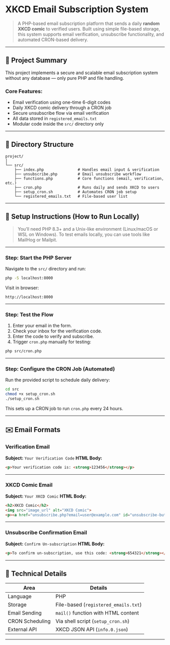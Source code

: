 
# XKCD Email Subscription System

> A PHP-based email subscription platform that sends a daily **random XKCD comic** to verified users. Built using simple file-based storage, this system supports email verification, unsubscribe functionality, and automated CRON-based delivery.

---

## 📌 Project Summary

This project implements a secure and scalable email subscription system without any database — only pure PHP and file handling.

### Core Features:

* Email verification using one-time 6-digit codes
* Daily XKCD comic delivery through a CRON job
* Secure unsubscribe flow via email verification
* All data stored in `registered_emails.txt`
* Modular code inside the `src/` directory only

---

## 📁 Directory Structure

```
project/
│
└── src/
    ├── index.php               # Handles email input & verification
    ├── unsubscribe.php         # Email unsubscribe workflow
    ├── functions.php           # Core functions (email, verification, etc.)
    ├── cron.php                # Runs daily and sends XKCD to users
    ├── setup_cron.sh           # Automates CRON job setup
    └── registered_emails.txt   # File-based user list
```

---

## 🔧 Setup Instructions (How to Run Locally)

> You’ll need PHP 8.3+ and a Unix-like environment (Linux/macOS or WSL on Windows). To test emails locally, you can use tools like MailHog or Mailpit.

---

### Step: Start the PHP Server

Navigate to the `src/` directory and run:

```bash
php -S localhost:8000
```

Visit in browser:

```
http://localhost:8000
```

---

### Step: Test the Flow

1. Enter your email in the form.
2. Check your inbox for the verification code.
3. Enter the code to verify and subscribe.
4. Trigger `cron.php` manually for testing:

```bash
php src/cron.php
```

---

### Step: Configure the CRON Job (Automated)

Run the provided script to schedule daily delivery:

```bash
cd src
chmod +x setup_cron.sh
./setup_cron.sh
```

This sets up a CRON job to run `cron.php` every 24 hours.

---

## ✉️ Email Formats

### Verification Email

**Subject:** `Your Verification Code`
**HTML Body:**

```html
<p>Your verification code is: <strong>123456</strong></p>
```

---

### XKCD Comic Email

**Subject:** `Your XKCD Comic`
**HTML Body:**

```html
<h2>XKCD Comic</h2>
<img src="image_url" alt="XKCD Comic">
<p><a href="unsubscribe.php?email=user@example.com" id="unsubscribe-button">Unsubscribe</a></p>
```

---

### Unsubscribe Confirmation Email

**Subject:** `Confirm Un-subscription`
**HTML Body:**

```html
<p>To confirm un-subscription, use this code: <strong>654321</strong></p>
```

---

## 🧩 Technical Details

| Area            | Details                              |
| --------------- | ------------------------------------ |
| Language        | PHP                                  |
| Storage         | File-based (`registered_emails.txt`) |
| Email Sending   | `mail()` function with HTML content  |
| CRON Scheduling | Via shell script (`setup_cron.sh`)   |
| External API    | XKCD JSON API (`info.0.json`)        |

---